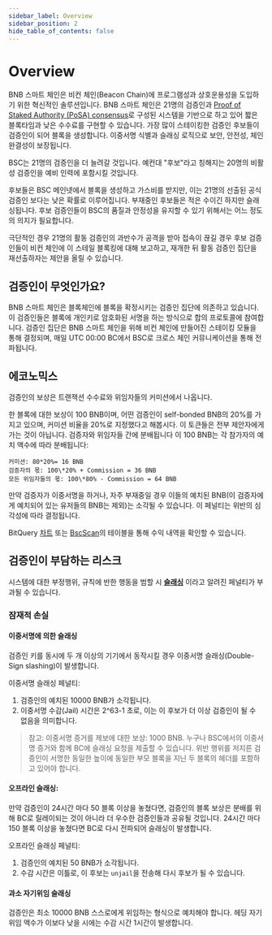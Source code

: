 ```yaml
---
sidebar_label: Overview
sidebar_position: 2
hide_table_of_contents: false
---
```

# Overview

BNB 스마트 체인은 비컨 체인(Beacon Chain)에 프로그램성과 상호운용성을 도입하기 위한 혁신적인 솔루션입니다. BNB 스마트 체인은 21명의 검증인과 [Proof of Staked Authority (PoSA) consensus](https://github.com/bnb-chain/whitepaper/blob/master/WHITEPAPER.md#consensus-and-validator-quorum)로 구성된 시스템을 기반으로 하고 있어 짧은 블록타임과 낮은 수수료를 구현할 수 있습니다. 가장 많이 스테이킹한 검증인 후보들이 검증인이 되어 블록을 생성합니다. 이중서명 식별과 슬래싱 로직으로 보안, 안전성, 체인 완결성이 보장됩니다.

BSC는 21명의 검증인을 더 늘려갈 것입니다. 예컨대 "후보"라고 칭해지는 20명의 비활성 검증인을 예비 인력에 포함시킬 것입니다.

후보들은 BSC 메인넷에서 블록을 생성하고 가스비를 받지만, 이는 21명의 선출된 공식 검증인 보다는 낮은 확률로 이루어집니다. 부재중인 후보들은 적은 수이긴 하지만 슬래싱됩니다. 후보 검증인들이 BSC의 품질과 안정성을 유지할 수 있기 위해서는 어느 정도의 의지가 필요합니다.

극단적인 경우 21명의 활동 검증인의 과반수가 공격을 받아 접속이 끊길 경우 후보 검증인들이 비컨 체인에 이 스테일 블록킹에 대해 보고하고, 재개한 뒤 활동 검증인 집단을 재선출하자는 제안을 올릴 수 있습니다.

## 검증인이 무엇인가요?

BNB 스마트 체인은 블록체인에 블록을 확정시키는 검증인 집단에 의존하고 있습니다. 이 검증인들은 블록에 개인키로 암호화된 서명을 하는 방식으로 합의 프로토콜에 참여합니다. 검증인 집단은 BNB 스마트 체인을 위해 비컨 체인에 만들어진 스테이킹 모듈을 통해 결정되며, 매일 UTC 00:00 BC에서 BSC로 크로스 체인 커뮤니케이션을 통해 전파됩니다.


## 에코노믹스

검증인의 보상은 트랜잭션 수수료와 위임자들의 커미션에서 나옵니다.

한 블록에 대한 보상이 100 BNB이며, 어떤 검증인이 self-bonded BNB의 20%를 가지고 있으며, 커미션 비율을 20%로 지정했다고 해봅시다. 이 토큰들은 전부 제안자에게 가는 것이 아닙니다. 검증자와 위임자들 간에 분배됩니다 이 100 BNB는 각 참가자의 예치 액수에 따라 분배됩니다:

```
커미션: 80*20%= 16 BNB
검증자의 몫: 100\*20% + Commission = 36 BNB
모든 위임자들의 몫: 100\*80% - Commission = 64 BNB
```

만약 검증자가 이중서명을 하거나, 자주 부재중일 경우 이들의 예치된 BNB(이 검증자에게 예치되어 있는 유저들의 BNB는 제외)는 소각될 수 있습니다. 이 페널티는 위반의 심각성에 따라 결정됩니다.

BitQuery [차트](https://explorer.bitquery.io/bsc/miners) 또는 [BscScan](https://bscscan.com/validatorset)의 테이블을 통해 수익 내역을 확인할 수 있습니다.

## 검증인이 부담하는 리스크

시스템에 대한 부정행위, 규칙에 반한 행동을 범할 시 **[슬래싱](bc-slashing.md)** 이라고 알려진 페널티가 부과될 수 있습니다.


### 잠재적 손실


#### 이중서명에 의한 슬래싱

검증인 키를 동시에 두 개 이상의 기기에서 동작시킬 경우 이중서명 슬래싱(Double-Sign slashing)이 발생합니다.

이중서명 슬래싱 페널티:

1. 검증인의 예치된 10000 BNB가 소각됩니다.
2. 이중서명 수감(Jail) 시간은 2^63-1 초로, 이는 이 후보가 더 이상 검증인이 될 수 없음을 의미합니다.

> 참고: 이중서명 증거를 제보에 대한 보상: 1000 BNB. 누구나 BSC에서의 이중서명 증거와 함께 BC에 슬래싱 요청을 제출할 수 있습니다. 위반 행위를 저지른 검증인이 서명한 동일한 높이에 동일한 부모 블록을 지닌 두 블록의 헤더를 포함하고 있어야 합니다.


#### 오프라인 슬래싱:


만약 검증인이 24시간 마다 50 블록 이상을 놓쳤다면, 검증인의 블록 보상은 분배를 위해 BC로 릴레이되는 것이 아니라 더 우수한 검증인들과 공유될 것입니다. 24시간 마다 150 블록 이상을 놓쳤다면 BC로 다시 전파되어 슬래싱이 발생합니다.

오프라인 슬래싱 페널티:

1. 검증인의 예치된 50 BNB가 소각됩니다.
2. 수감 시간은 이틀로, 이 후보는 `unjail`을 전송해 다시 후보가 될 수 있습니다.



#### 과소 자기위임 슬래싱

검증인은 최소 10000 BNB 스스로에게 위임하는 형식으로 예치해야 합니다. 헤딩 자기위임 액수가 이보다 낮을 시에는 수감 시간 1시간이 발생합니다.
